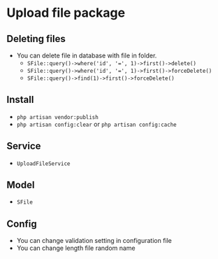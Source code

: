 # Upload file package

## Deleting files
- You can delete file in database with file in folder.
    - `SFile::query()->where('id', '=', 1)->first()->delete()`
    - `SFile::query()->where('id', '=', 1)->first()->forceDelete()`
    - `SFile::query()->find(1)->first()->forceDelete()`
## Install
- `php artisan vendor:publish`
- `php artisan config:clear` or `php artisan config:cache`
## Service
- `UploadFileService`
## Model
- `SFile`
## Config
- You can change validation setting in configuration file
- You can change length file random name